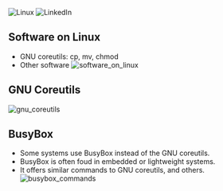 ![Linux](https://img.shields.io/badge/Linux-FCC624?style=for-the-badge&logo=linux&logoColor=black)
![LinkedIn](https://img.shields.io/badge/linkedin-%230077B5.svg?style=for-the-badge&logo=linkedin&logoColor=white)
## Software on Linux
- GNU coreutils: cp, mv, chmod
- Other software
![software_on_linux](https://github.com/L37sg0/l34rn1n6/assets/20823029/4ca3b6eb-85e4-4783-9060-484976c49282)

## GNU Coreutils
![gnu_coreutils](https://github.com/L37sg0/l34rn1n6/assets/20823029/463d1bc9-1050-483e-bdd2-995e3cb92e42)

## BusyBox
- Some systems use BusyBox instead of the GNU coreutils.
- BusyBox is often foud in embedded or lightweight systems.
- It offers similar commands to GNU coreutils, and others.
![busybox_commands](https://github.com/L37sg0/l34rn1n6/assets/20823029/f51e3be1-7a48-42ed-a120-21a261daf960)

